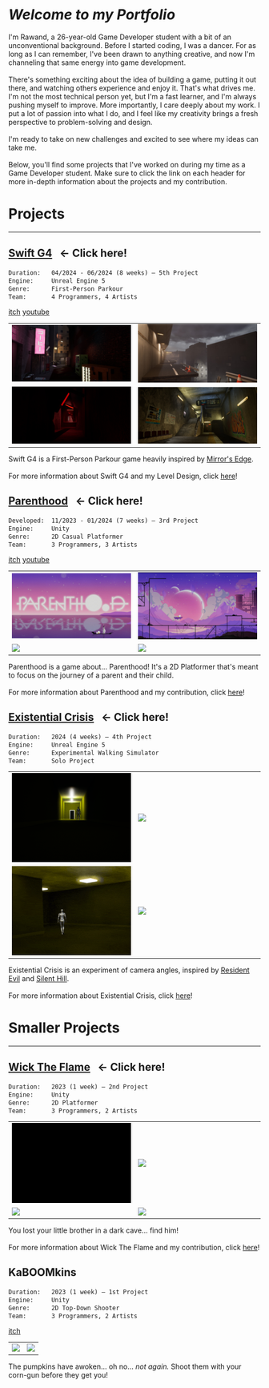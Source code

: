 # _Welcome to my Portfolio_

I'm Rawand, a 26-year-old Game Developer student with a bit of an unconventional background. Before I started coding, I was a dancer. For as long as I can remember, I've been drawn to anything creative, and now I'm channeling that same energy into game development. <br> <br> There's something exciting about the idea of building a game, putting it out there, and watching others experience and enjoy it. That's what drives me. I'm not the most technical person yet, but I'm a fast learner, and I'm always pushing myself to improve. More importantly, I care deeply about my work. I put a lot of passion into what I do, and I feel like my creativity brings a fresh perspective to problem-solving and design. <br> <br> I'm ready to take on new challenges and excited to see where my ideas can take me. <br> <br> Below, you'll find some projects that I've worked on during my time as a Game Developer student. Make sure to click the link on each header for more in-depth information about the projects and my contribution.

# Projects
---

## [Swift G4](/SwiftG4) &nbsp; ← Click here!

```
Duration:   04/2024 - 06/2024 (8 weeks) — 5th Project
Engine:     Unreal Engine 5
Genre:      First-Person Parkour
Team:       4 Programmers, 4 Artists
```
[itch](https://yrgo-game-creator.itch.io/swiftg4) [youtube](https://www.youtube.com/watch?v=rTBost7tW_s) <br>
<table>
  <tr>
    <td width="50%"><img src="/Images/SwiftG4_1.jpg" /></td>
    <td width="50%"><img src="/Images/SwiftG4_2.jpg" /></td>
  </tr>
  <tr>
    <td width="50%"><img src="/Images/SwiftG4_3.jpg" /></td>
    <td width="50%"><img src="/Images/SwiftG4_4.jpg" /></td>
  </tr>
</table>

Swift G4 is a First-Person Parkour game heavily inspired by [Mirror's Edge](https://store.steampowered.com/app/17410/Mirrors_Edge/). <br> <br> For more information about Swift G4 and my Level Design, click [here](/SwiftG4)!

## [Parenthood](/Parenthood) &nbsp; ← Click here!

```
Developed:  11/2023 - 01/2024 (7 weeks) — 3rd Project
Engine:     Unity
Genre:      2D Casual Platformer
Team:       3 Programmers, 3 Artists
```
[itch](https://yrgo-game-creator.itch.io/parenthood) [youtube](https://www.youtube.com/watch?v=uss46DK8tEI) <br>
<table>
  <tr>
    <td width="50%"><img src="/Images/Parenthood_1.jpg" /></td>
    <td width="50%"><img src="/Images/Parenthood_2.jpg" /></td>
  </tr>
  <tr>
    <td width="50%"><img src="/Gifs/Parenthood_1.gif" /></td>
    <td width="50%"><img src="/Gifs/Parenthood_2.gif" /></td>
  </tr>
</table>

Parenthood is a game about... Parenthood! It's a 2D Platformer that's meant to focus on the journey of a parent and their child. <br> <br> For more information about Parenthood and my contribution, click [here](/Parenthood)!

## [Existential Crisis](/ExistentialCrisis) &nbsp; ← Click here!

```
Duration:   2024 (4 weeks) — 4th Project
Engine:     Unreal Engine 5
Genre:      Experimental Walking Simulator
Team:       Solo Project
```
<table>
  <tr>
    <td width="50%"><img src="/Images/ExistentialCrisis_1.png" /></td>
    <td width="50%"><img src="/Gifs/ExistentialCrisis_1.gif" /></td>
  </tr>
  <tr>
    <td width="50%"><img src="/Gifs/ExistentialCrisis_2.gif" /></td>
    <td width="50%"><img src="/Gifs/ExistentialCrisis_3.gif" /></td>
  </tr>
</table>

Existential Crisis is an experiment of camera angles, inspired by [Resident Evil](https://en.wikipedia.org/wiki/Resident_Evil) and [Silent Hill](https://en.wikipedia.org/wiki/Silent_Hill). <br> <br> For more information about Existential Crisis, click [here](/ExistentialCrisis)!

# Smaller Projects
---

## [Wick The Flame](/WickTheFlame) &nbsp; ← Click here!

```
Duration:   2023 (1 week) — 2nd Project
Engine:     Unity
Genre:      2D Platformer
Team:       3 Programmers, 2 Artists
```
<table>
  <tr>
    <td width="50%"><img src="/Gifs/WickTheFlame_1.gif" /></td>
    <td width="50%"><img src="/Gifs/WickTheFlame_2.gif" /></td>
  </tr>
    <tr>
    <td width="50%"><img src="/Gifs/WickTheFlame_3.gif" /></td>
    <td width="50%"><img src="/Gifs/WickTheFlame_4.gif" /></td>
  </tr>
</table>

You lost your little brother in a dark cave... find him! <br> <br> For more information about Wick The Flame and my contribution, click [here](/WickTheFlame)!

## KaBOOMkins

```
Duration:   2023 (1 week) — 1st Project
Engine:     Unity
Genre:      2D Top-Down Shooter
Team:       3 Programmers, 2 Artists
```
[itch](https://selmas.itch.io/kaboomkin) <br>
<table>
  <tr>
    <td width="50%"><img src="/Gifs/KaBOOMkins_1.gif" /></td>
    <td width="50%"><img src="/Gifs/KaBOOMkins_2.gif" /></td>
  </tr>
</table>

The pumpkins have awoken... oh no... _not again._ Shoot them with your corn-gun before they get you!
